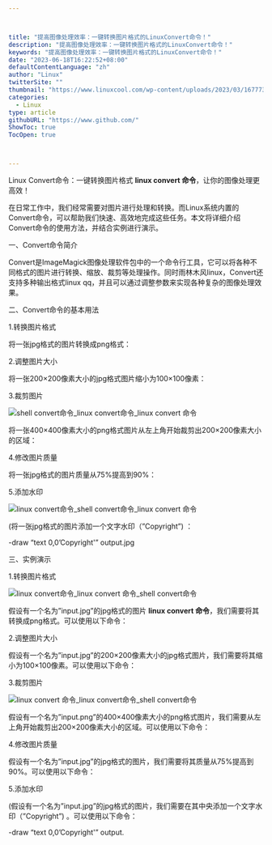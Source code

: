 ```yaml
---



title: "提高图像处理效率：一键转换图片格式的LinuxConvert命令！"
description: "提高图像处理效率：一键转换图片格式的LinuxConvert命令！"
keywords: "提高图像处理效率：一键转换图片格式的LinuxConvert命令！"
date: "2023-06-18T16:22:52+08:00"
defaultContentLanguage: "zh"
author: "Linux"
twitterSite: ""
thumbnail: "https://www.linuxcool.com/wp-content/uploads/2023/03/1677736933977_0.jpg"
categories:
  - Linux
type: article
githubURL: "https://www.github.com/"
ShowToc: true
TocOpen: true



---
```


Linux Convert命令：一键转换图片格式 **linux convert 命令**，让你的图像处理更高效！

在日常工作中，我们经常需要对图片进行处理和转换。而Linux系统内置的Convert命令，可以帮助我们快速、高效地完成这些任务。本文将详细介绍Convert命令的使用方法，并结合实例进行演示。

一、Convert命令简介

Convert是ImageMagick图像处理软件包中的一个命令行工具，它可以将各种不同格式的图片进行转换、缩放、裁剪等处理操作。同时雨林木风linux，Convert还支持多种输出格式linux qq，并且可以通过调整参数来实现各种复杂的图像处理效果。

二、Convert命令的基本用法

1.转换图片格式

将一张jpg格式的图片转换成png格式：

2.调整图片大小

将一张200×200像素大小的jpg格式图片缩小为100×100像素：

3.裁剪图片

![shell convert命令_linux convert命令_linux convert 命令](https://www.linuxcool.com/wp-content/uploads/2023/03/1677736933977_0.jpg)

将一张400×400像素大小的png格式图片从左上角开始裁剪出200×200像素大小的区域：

4.修改图片质量

将一张jpg格式的图片质量从75%提高到90%：

5.添加水印

![linux convert命令_shell convert命令_linux convert 命令](https://www.linuxcool.com/wp-content/uploads/2023/03/1677736933977_1.jpg)

(将一张jpg格式的图片添加一个文字水印（”Copyright”) ：

-draw “text 0,0’Copyright'” output.jpg

三、实例演示

1.转换图片格式

![linux convert命令_linux convert 命令_shell convert命令](https://www.linuxcool.com/wp-content/uploads/2023/03/1677736933977_2.png)

假设有一个名为”input.jpg”的jpg格式的图片 **linux convert 命令**，我们需要将其转换成png格式。可以使用以下命令：

2.调整图片大小

假设有一个名为”input.jpg”的200×200像素大小的jpg格式图片，我们需要将其缩小为100×100像素。可以使用以下命令：

3.裁剪图片

![linux convert 命令_linux convert命令_shell convert命令](https://www.linuxcool.com/wp-content/uploads/2023/03/1677736933977_3.jpg)

假设有一个名为”input.png”的400×400像素大小的png格式图片，我们需要从左上角开始裁剪出200×200像素大小的区域。可以使用以下命令：

4.修改图片质量

假设有一个名为”input.jpg”的jpg格式的图片，我们需要将其质量从75%提高到90%。可以使用以下命令：

5.添加水印

(假设有一个名为”input.jpg”的jpg格式的图片，我们需要在其中央添加一个文字水印（”Copyright”) 。可以使用以下命令：

-draw “text 0,0’Copyright'” output.